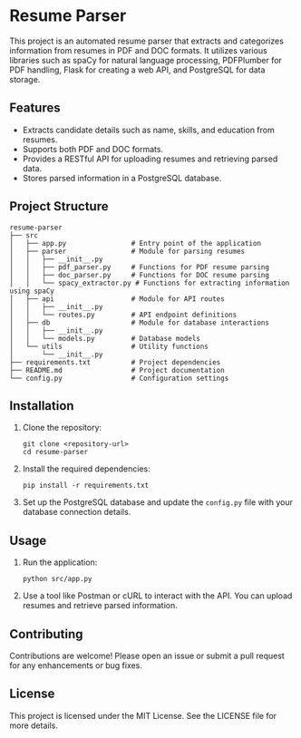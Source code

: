 # Resume Parser

This project is an automated resume parser that extracts and categorizes information from resumes in PDF and DOC formats. It utilizes various libraries such as spaCy for natural language processing, PDFPlumber for PDF handling, Flask for creating a web API, and PostgreSQL for data storage.

## Features

- Extracts candidate details such as name, skills, and education from resumes.
- Supports both PDF and DOC formats.
- Provides a RESTful API for uploading resumes and retrieving parsed data.
- Stores parsed information in a PostgreSQL database.

## Project Structure

```
resume-parser
├── src
│   ├── app.py                # Entry point of the application
│   ├── parser                # Module for parsing resumes
│   │   ├── __init__.py
│   │   ├── pdf_parser.py     # Functions for PDF resume parsing
│   │   ├── doc_parser.py     # Functions for DOC resume parsing
│   │   └── spacy_extractor.py # Functions for extracting information using spaCy
│   ├── api                   # Module for API routes
│   │   ├── __init__.py
│   │   └── routes.py         # API endpoint definitions
│   ├── db                    # Module for database interactions
│   │   ├── __init__.py
│   │   └── models.py         # Database models
│   └── utils                 # Utility functions
│       └── __init__.py
├── requirements.txt          # Project dependencies
├── README.md                 # Project documentation
└── config.py                 # Configuration settings
```

## Installation

1. Clone the repository:
   ```
   git clone <repository-url>
   cd resume-parser
   ```

2. Install the required dependencies:
   ```
   pip install -r requirements.txt
   ```

3. Set up the PostgreSQL database and update the `config.py` file with your database connection details.

## Usage

1. Run the application:
   ```
   python src/app.py
   ```

2. Use a tool like Postman or cURL to interact with the API. You can upload resumes and retrieve parsed information.

## Contributing

Contributions are welcome! Please open an issue or submit a pull request for any enhancements or bug fixes.

## License

This project is licensed under the MIT License. See the LICENSE file for more details.
